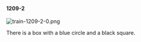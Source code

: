 #### 1209-2
![train-1209-2-0.png](https://github.com/lil-lab/nlvr/raw/master/nlvr/train/images/56/train-1209-2-0.png "train-1209-2-0.png")

There is a box with a blue circle and a black square.